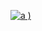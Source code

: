[
![a](https://user-images.githubusercontent.com/52860492/62224221-37998480-b3ae-11e9-842e-9127d9fc7222.png)
)
](https://newsmania.club/?p=22)


